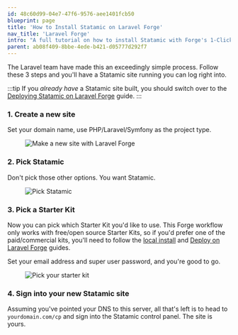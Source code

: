 ```yaml
---
id: 48c60d99-04e7-47f6-9576-aee1401fcb50
blueprint: page
title: 'How to Install Statamic on Laravel Forge'
nav_title: 'Laravel Forge'
intro: "A full tutorial on how to install Statamic with Forge's 1-Click Installer. For this walk-through, we'll assume you have a [Forge](https://forge.laravel.com) account with a server provisioned."
parent: ab08f409-8bbe-4ede-b421-d05777d292f7
---
```


The Laravel team have made this an exceedingly simple process. Follow these 3 steps and you'll have a Statamic site running you can log right into.

:::tip
If you _already have_ a Statamic site built, you should switch over to the [Deploying Statamic on Laravel Forge](/deploying/laravel-forge) guide.
:::


### 1. Create a new site

Set your domain name, use PHP/Laravel/Symfony as the project type.

<figure>
    <img src="/img/installing-forge-new-site.png" alt="Make a new site with Laravel Forge">
</figure>

### 2. Pick Statamic

Don't pick those other options. You want Statamic.

<figure>
    <img src="/img/installing-forge-pick-statamic.png" alt="Pick Statamic">
</figure>

### 3. Pick a Starter Kit

Now you can pick which Starter Kit you'd like to use. This Forge workflow only works with free/open source Starter Kits, so if you'd prefer one of the paid/commercial kits, you'll need to follow the [local install](/installing/laravel-herd) and [Deploy on Laravel Forge](/deploying/laravel-forge) guides.

Set your email address and super user password, and you're good to go.

<figure>
    <img src="/img/installing-pick-kit.png" alt="Pick your starter kit">
</figure>

### 4. Sign into your new Statamic site

Assuming you've pointed your DNS to this server, all that's left is to head to `yourdomain.com/cp` and sign into the Statamic control panel. The site is yours.
